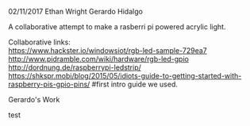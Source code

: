 02/11/2017
Ethan Wright
Gerardo Hidalgo

A collaborative attempt to make a rasberri pi powered acrylic light.

Collaborative links: <br />
https://www.hackster.io/windowsiot/rgb-led-sample-729ea7  <br />
http://www.pidramble.com/wiki/hardware/rgb-led-gpio  <br />
http://dordnung.de/raspberrypi-ledstrip/ <br /> 
https://shkspr.mobi/blog/2015/05/idiots-guide-to-getting-started-with-raspberry-pis-gpio-pins/ #first intro guide we used.

Gerardo's Work

test

